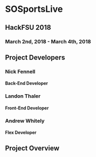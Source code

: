 # SOSportsLive
## HackFSU 2018
### March 2nd, 2018 - March 4th, 2018

## Project Developers

### Nick Fennell
#### Back-End Developer

### Landon Thaler
#### Front-End Developer

### Andrew Whitely
#### Flex Developer

## Project Overview

